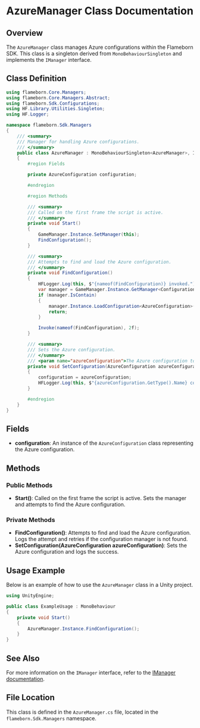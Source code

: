 
# AzureManager Class Documentation

## Overview
The `AzureManager` class manages Azure configurations within the Flameborn SDK. This class is a singleton derived from `MonoBehaviourSingleton` and implements the `IManager` interface.

## Class Definition

```csharp
using flameborn.Core.Managers;
using flameborn.Core.Managers.Abstract;
using flameborn.Sdk.Configurations;
using HF.Library.Utilities.Singleton;
using HF.Logger;

namespace flameborn.Sdk.Managers
{
    /// <summary>
    /// Manager for handling Azure configurations.
    /// </summary>
    public class AzureManager : MonoBehaviourSingleton<AzureManager>, IManager
    {
        #region Fields

        private AzureConfiguration configuration;

        #endregion

        #region Methods

        /// <summary>
        /// Called on the first frame the script is active.
        /// </summary>
        private void Start()
        {
            GameManager.Instance.SetManager(this);
            FindConfiguration();
        }

        /// <summary>
        /// Attempts to find and load the Azure configuration.
        /// </summary>
        private void FindConfiguration()
        {
            HFLogger.Log(this, $"{nameof(FindConfiguration)} invoked.");
            var manager = GameManager.Instance.GetManager<ConfigurationManager>();
            if (manager.IsContain)
            {
                manager.Instance.LoadConfiguration<AzureConfiguration>(SetConfiguration);
                return;
            }

            Invoke(nameof(FindConfiguration), 2f);
        }

        /// <summary>
        /// Sets the Azure configuration.
        /// </summary>
        /// <param name="azureConfiguration">The Azure configuration to set.</param>
        private void SetConfiguration(AzureConfiguration azureConfiguration)
        {
            configuration = azureConfiguration;
            HFLogger.Log(this, $"{azureConfiguration.GetType().Name} configuration file saved with {nameof(SetConfiguration)} function.");
        }

        #endregion
    }
}
```

## Fields
- **configuration**: An instance of the `AzureConfiguration` class representing the Azure configuration.

## Methods
### Public Methods
- **Start()**: Called on the first frame the script is active. Sets the manager and attempts to find the Azure configuration.

### Private Methods
- **FindConfiguration()**: Attempts to find and load the Azure configuration. Logs the attempt and retries if the configuration manager is not found.
- **SetConfiguration(AzureConfiguration azureConfiguration)**: Sets the Azure configuration and logs the success.

## Usage Example
Below is an example of how to use the `AzureManager` class in a Unity project.

```csharp
using UnityEngine;

public class ExampleUsage : MonoBehaviour
{
    private void Start()
    {
        AzureManager.Instance.FindConfiguration();
    }
}
```

## See Also
For more information on the `IManager` interface, refer to the [IManager documentation](https://github.com/gkhanC/flameborn-game/tree/dev/documents/IManager).

## File Location
This class is defined in the `AzureManager.cs` file, located in the `flameborn.Sdk.Managers` namespace.
